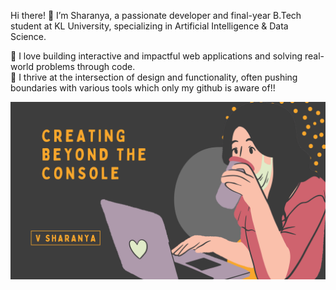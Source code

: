 Hi there! 👋
I’m Sharanya, a passionate developer and final-year B.Tech student at KL University, specializing in Artificial Intelligence & Data Science.

🚀 I love building interactive and impactful web applications and solving real-world problems through code.  
🎯 I thrive at the intersection of design and functionality, often pushing boundaries with various tools which only my github is aware of!!

<img src="https://github.com/V-Sharanya/V-Sharanya/blob/main/profile%20banner.png" alt="banner that says probably everything about Sharanya">



<!--
**V-Sharanya/V-Sharanya** is a ✨ _special_ ✨ repository because its `README.md` (this file) appears on your GitHub profile.

Here are some ideas to get you started:

- 🔭 I’m currently working on ...
- 🌱 I’m currently learning ...
- 👯 I’m looking to collaborate on ...
- 🤔 I’m looking for help with ...
- 💬 Ask me about ...
- 📫 How to reach me: ...
- 😄 Pronouns: ...
- ⚡ Fun fact: ...
-->
